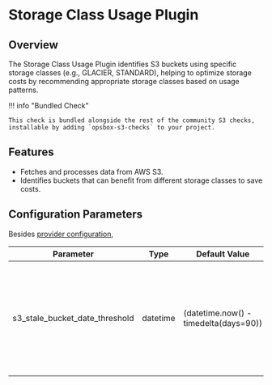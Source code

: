 # Storage Class Usage Plugin

## Overview

The Storage Class Usage Plugin identifies S3 buckets using specific storage classes (e.g., GLACIER, STANDARD), helping to optimize storage costs by recommending appropriate storage classes based on usage patterns.

!!! info "Bundled Check"

    This check is bundled alongside the rest of the community S3 checks, installable by adding `opsbox-s3-checks` to your project.

## Features
- Fetches and processes data from AWS S3.
- Identifies buckets that can benefit from different storage classes to save costs.

## Configuration Parameters
Besides [provider configuration](./s3_provider/s3_provider.md#fields),

| Parameter                         | Type     | Default Value                          | Description                                                                 |
|-----------------------------------|----------|----------------------------------------|-----------------------------------------------------------------------------|
| s3_stale_bucket_date_threshold    | datetime | (datetime.now() - timedelta(days=90))  | How long ago a bucket has to have been last used for it to be considered stale. Default is 90 days.               |
